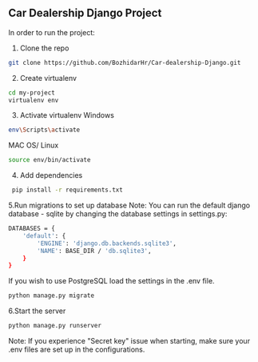 <h2>Car Dealership Django Project</h2>

In order to run the project:

1. Clone the repo
 ```bash
 git clone https://github.com/BozhidarHr/Car-dealership-Django.git
 ```
 
 2. Create virtualenv
 ```bash
 cd my-project
 virtualenv env
 ```
 
 3. Activate virtualenv
 Windows
 ```bash
 env\Scripts\activate
 ```
 MAC OS/ Linux
 ```bash
 source env/bin/activate
 ```
 
4. Add dependencies 
```bash
 pip install -r requirements.txt
 ```
 
 5.Run migrations to set up database
 Note: You can run the default django database - sqlite by changing the database settings in settings.py:
```bash
DATABASES = {
    'default': {
        'ENGINE': 'django.db.backends.sqlite3',
        'NAME': BASE_DIR / 'db.sqlite3',
    }
}
 ```
 If you wish to use PostgreSQL load the settings in the .env file.
 ```bash
 python manage.py migrate
 ```
 
 6.Start the server
 ```bash
 python manage.py runserver
 ```
 Note: If you experience "Secret key" issue when starting, make sure your .env files are set up in the configurations.
 
